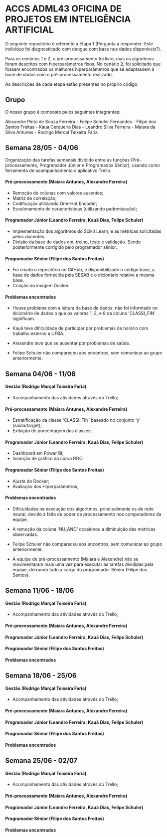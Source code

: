 # ACCS ADML43 OFICINA DE PROJETOS EM INTELIGÊNCIA ARTIFICIAL 
O seguinte repositório é referente a Etapa 1 (Pergunta a responder:  Este indivíduo foi diagnosticado com dengue com base nos dados disponíveis?).

Para os cenários 1 e 2, o pré-processamento foi livre, mas os algoritmos foram descritos com hiperparâmetros fixos. No cenário 2, foi solicitado que fossem encontrados os melhores hiperparâmetros que se adaptassem à base de dados com o pré-processamento realizado.

As descrições de cada etapa estão presentes no próprio código.

## Grupo

O nosso grupo é composto pelos seguintes integrantes:

Alexandre Pinto de Souza Ferreira - Felipe Schuler Fernandes - Filipe dos Santos Freitas - Kaua Cerqueira Dias - Leandro Silva Ferreira - Maiara da Silva Antunes - Rodrigo Marcal Teixeira Faria

## Semana 28/05 - 04/06

Organização das tarefas semanais dividido entre as funções (Pré-processamento, Programador Júnior e Programados Sênior), usando como ferramenta de acompanhamento o aplicativo Trello.

#### Pré-processamento (Maiara Antunes, Alexandre Ferreira)

- Remoção de colunas com valores ausentes;
- Matriz de correlação;
- Codificação utilizando One-Hot Encoder;
- Escalonamento de características (utilizando padronização);

#### Programador Júnior (Leandro Ferreira, Kauã Dias, Felipe Schuler)

- Implementação dos algoritmos do Scikit Learn, e as métricas solicitadas pelos docentes.
- Divisão da base de dados em; treino, teste e validação. Sendo posteriormente corrigido pelo programador sênior.

#### Programador Sênior (Filipe dos Santos Freitas)

- Foi criado o repositório no GitHub, e disponibilizado o código base, a base de dados fornecida pela SESAB e o dicionário relativo a mesma base.
- Criação da imagem Docker.

#### Problemas encontrados

- Houve problema com a leitura da base de dados: não foi informado no dicionário de dados o que os valores 1, 2, e  8 da coluna 'CLASSI_FIN' significam.

- Kauã teve dificuldade de participar por problemas de horário com trabalho externo a UFBA.

- Alexandre teve que se ausentar por problemas de saúde.

- Felipe Schuler não compareceu aos encontros, sem comunicar ao grupo anteriormente.

## Semana 04/06 - 11/06

#### Gestão (Rodrigo Marçal Teixeira Faria)

- Acompanhamento das atividades através do Trello;

#### Pré-processamento (Maiara Antunes, Alexandre Ferreira)

- Estratificação da classe ‘CLASSI_FIN’ baseado no conjunto 'y' (saída/target);
- Exibição de porcentagem das classes;

#### Programador Júnior (Leandro Ferreira, Kauã Dias, Felipe Schuler)

- Dashboard em Power BI;
- Inserção de gráfico da curva ROC;

#### Programador Sênior (Filipe dos Santos Freitas)

- Ajuste do Docker;
- Avaliação dos Hiperparâmetros;

#### Problemas encontrados

- Dificuldades na execução dos algoritmos, principalmente os de rede neural, devido à falta de poder de processamento nos computadores da equipe.

- A remoção da coluna ‘NU_ANO’ ocasionou a diminuição das métricas observadas.

- Felipe Schuler não compareceu aos encontros, sem comunicar ao grupo anteriormente.

- A equipe de pré-processamento (Maiara e Alexandre) não se movimentaram mais uma vez para executar as tarefas divididas pela equipe, deixando tudo a cargo do programador Sênior (Filipe dos Santos).

## Semana 11/06 - 18/06
#### Gestão (Rodrigo Marçal Teixeira Faria)

- Acompanhamento das atividades através do Trello;
#### Pré-processamento (Maiara Antunes, Alexandre Ferreira)

#### Programador Júnior (Leandro Ferreira, Kauã Dias, Felipe Schuler)

#### Programador Sênior (Filipe dos Santos Freitas)

#### Problemas encontrados

## Semana 18/06 - 25/06
#### Gestão (Rodrigo Marçal Teixeira Faria)

- Acompanhamento das atividades através do Trello;
#### Pré-processamento (Maiara Antunes, Alexandre Ferreira)

#### Programador Júnior (Leandro Ferreira, Kauã Dias, Felipe Schuler)

#### Programador Sênior (Filipe dos Santos Freitas)

#### Problemas encontrados

## Semana 25/06 - 02/07
#### Gestão (Rodrigo Marçal Teixeira Faria)

- Acompanhamento das atividades através do Trello;
#### Pré-processamento (Maiara Antunes, Alexandre Ferreira)

#### Programador Júnior (Leandro Ferreira, Kauã Dias, Felipe Schuler)

#### Programador Sênior (Filipe dos Santos Freitas)

#### Problemas encontrados
